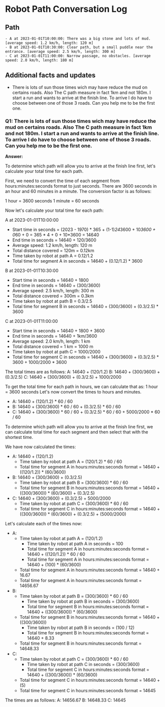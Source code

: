 # Robot Path Conversation Log

## Path

```
- A at 2023-01-01T10:00:00: There was a big stone and lots of mud. [average speed: 1.2 km/h, length: 120 m]
- B at 2023-01-01T10:30:00: Clear path, but a small puddle near the entrance. [average speed: 2.5 km/h, length: 300 m]
- C at 2023-01-01T11:00:00: Narrow passage, no obstacles. [average speed: 2.0 km/h, length: 180 m]
```

## Additional facts and updates

- There is lots of sun those times wich may have reduce the mud on certains roads. Also The C path measure in fact 1km and not 180m. I start a run and wants to arrive at the finish line. To arrive I do have to choose between one of those 3 roads. Can you help me to be the first one.

### Q1: There is lots of sun those times wich may have reduce the mud on certains roads. Also The C path measure in fact 1km and not 180m. I start a run and wants to arrive at the finish line. To arrive I do have to choose between one of those 3 roads. Can you help me to be the first one.

**Answer:**

To determine which path will allow you to arrive at the finish line first, let's calculate your total time for each path.

First, we need to convert the time of each segment from hours:minutes:seconds format to just seconds. There are 3600 seconds in an hour and 60 minutes in a minute. The conversion factor is as follows:
 
1 hour = 3600 seconds
1 minute = 60 seconds

Now let's calculate your total time for each path:

A at 2023-01-01T10:00:00 
- Start time in seconds = (2023 - 1970) * 365 + (1-1)*24*3600 + 10*3600 + 0*60 + 0 = 365 * 4 + 0 + 10*3600 = 14640
- End time in seconds = 14640 + 120/3600
- Average speed: 1.2 km/h, length: 120 m 
- Total distance covered = 120m = 0.12km
- Time taken by robot at path A = 0.12/1.2
- Total time for segment A in seconds = 14640 + (0.12/1.2) * 3600

B at 2023-01-01T10:30:00 
- Start time in seconds = 14640 + 1800
- End time in seconds = 14640 + (300/3600)
- Average speed: 2.5 km/h, length: 300 m 
- Total distance covered = 300m = 0.3km
- Time taken by robot at path B = 0.3/2.5
- Total time for segment B in seconds = 14640 + (300/3600) + (0.3/2.5) * 3600

C at 2023-01-01T11:00:00 
- Start time in seconds = 14640 + 1800 + 3600
- End time in seconds = 14640 + 1km/3600
- Average speed: 2.0 km/h, length: 1 km
- Total distance covered = 1 km = 1000 m
- Time taken by robot at path C = 1000/2000
- Total time for segment C in seconds = 14640 + (300/3600) + (0.3/2.5) * 3600 + 1000/2000 * 3600

The total times are as follows:
A: 14640 + (120/1.2)
B: 14640 + (300/3600) + (0.3/2.5)
C: 14640 + (300/3600) + (0.3/2.5) + 1000/2000

To get the total time for each path in hours, we can calculate that as:
1 hour = 3600 seconds
Let's now convert the times to hours and minutes.
- A: 14640 + (120/1.2) * 60 / 60 
- B: 14640 + (300/3600) * 60 / 60 + (0.3/2.5) * 60 / 60
- C: 14640 + (300/3600) * 60 / 60 + (0.3/2.5) * 60 / 60 + 5000/2000 * 60 / 60

To determine which path will allow you to arrive at the finish line first, we can calculate total time for each segment and then select that with the shortest time.

We have now calculated the times:
- A: 14640 + (120/1.2)
    - Time taken by robot at path A = (120/1.2) * 60 / 60
    - Total time for segment A in hours:minutes:seconds format = 14640 + ((120/1.2)) * (60/3600) 
- B: 14640 + (300/3600) + (0.3/2.5)
    - Time taken by robot at path B = (300/3600) * 60 / 60
    - Total time for segment B in hours:minutes:seconds format = 14640 + ((300/3600)) * (60/3600) + (0.3/2.5)
- C: 14640 + (300/3600) + (0.3/2.5) + 5000/2000 
    - Time taken by robot at path C = (300/3600) * 60 / 60
    - Total time for segment C in hours:minutes:seconds format = 14640 + ((300/3600)) * (60/3600) + (0.3/2.5) + (5000/2000)
    
Let's calculate each of the times now:

- A: 
    - Time taken by robot at path A = (120/1.2)
        - Time taken by robot at path A in seconds = 100
        - Total time for segment A in hours:minutes:seconds format = 14640 + ((120/1.2)) * 60 / 60
        - Total time for segment A in hours:minutes:seconds format = 14640 + (100) * (60/3600)
    - Total time for segment A in hours:minutes:seconds format = 14640 + 16.67 
    - Total time for segment A in hours:minutes:seconds format = 14656.67
- B:
    - Time taken by robot at path B = (300/3600) * 60 / 60
        - Time taken by robot at path B in seconds = (300/3600)
        - Total time for segment B in hours:minutes:seconds format = 14640 + ((300/3600)) * (60/3600)
    - Total time for segment B in hours:minutes:seconds format = 14640 + ((300/3600))
        - Time taken by robot at path B in seconds = (100 / 12) 
        - Total time for segment B in hours:minutes:seconds format = 14640 + 8.33
    - Total time for segment B in hours:minutes:seconds format = 14648.33
- C:
    - Time taken by robot at path C = (300/3600) * 60 / 60
        - Time taken by robot at path C in seconds = (300/3600)
        - Total time for segment C in hours:minutes:seconds format = 14640 + ((300/3600)) * (60/3600)
    - Total time for segment C in hours:minutes:seconds format = 14640 + (5) 
    - Total time for segment C in hours:minutes:seconds format = 14645

The times are as follows:
A: 14656.67
B: 14648.33
C: 14645

